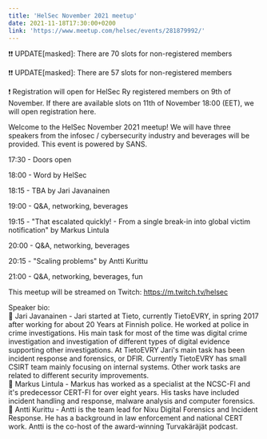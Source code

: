 ```yaml
---
title: 'HelSec November 2021 meetup'
date: 2021-11-18T17:30:00+0200
link: 'https://www.meetup.com/helsec/events/281879992/'
---
```


❗❗ UPDATE[masked]: There are 70 slots for non-registered members

 ❗❗ UPDATE[masked]: There are 57 slots for non-registered members

 ❗ Registration will open for HelSec Ry registered members on 9th of November. If there are available slots on 11th of November 18:00 (EET), we will open registration here.

 Welcome to the HelSec November 2021 meetup! We will have three speakers from the infosec / cybersecurity industry and beverages will be provided. This event is powered by SANS.

 17:30 - Doors open

 18:00 - Word by HelSec

 18:15 - TBA by Jari Javanainen

 19:00 - Q&A, networking, beverages

 19:15 - "That escalated quickly! - From a single break-in into global victim  
notification" by Markus Lintula

 20:00 - Q&A, networking, beverages

 20:15 - "Scaling problems" by Antti Kurittu

 21:00 - Q&A, networking, beverages, fun

 This meetup will be streamed on Twitch: <https://m.twitch.tv/helsec>

 Speaker bio:  
🔷 Jari Javanainen - Jari started at Tieto, currently TietoEVRY, in spring 2017 after working for about 20 Years at Finnish police. He worked at police in crime investigations. His main task for most of the time was digital crime investigation and investigation of different types of digital evidence supporting other investigations. At TietoEVRY Jari's main task has been incident response and forensics, or DFIR. Currently TietoEVRY has small CSIRT team mainly focusing on internal systems. Other work tasks are related to different security improvements.  
🔷 Markus Lintula - Markus has worked as a specialist at the NCSC-FI and it's predecessor CERT-FI for over eight years. His tasks have included incident handling and response, malware analysis and computer forensics.  
🔷 Antti Kurittu - Antti is the team lead for Nixu Digital Forensics and Incident Response. He has a background in law enforcement and national CERT work. Antti is the co-host of the award-winning Turvakäräjät podcast.

 